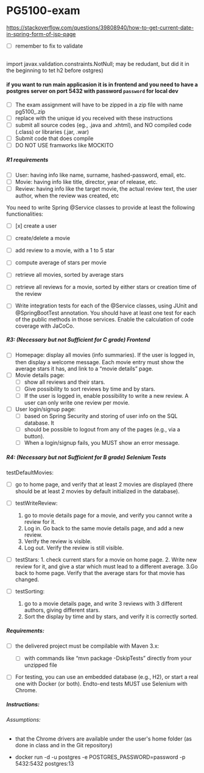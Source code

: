 # PG5100-exam
https://stackoverflow.com/questions/39808940/how-to-get-current-date-in-spring-form-of-jsp-page
* [ ] remember to fix to validate
## 

import javax.validation.constraints.NotNull;
may be redudant, but did it in the beginning to tet h2 before ostgres) 
#### if you want to run main applicasion it is in frontend and you need to have a postgres server on port 5432 with password `password` for local dev

* [ ] The exam assignment will have to be zipped in a zip file with name pg5100_<id>.zip
* [ ] replace <id> with the unique id you received with these instructions
* [ ] submit all source codes (eg., .java and .xhtml), and NO compiled code (.class) or libraries (.jar, .war)
* [ ] Submit code that does compile
* [ ] DO NOT USE framworks like MOCKITO

##### R1 requirements 
* [ ] User: having info like name, surname, hashed-password, email, etc.
* [ ] Movie: having info like title, director, year of release, etc.
* [ ] Review: having info like the target movie, the actual review text, the user author, when the
  review was created, etc

You need to write Spring @Service classes to provide at least the following functionalities:

* [ ] [x] create a user
* [ ] create/delete a movie
* [ ] add review to a movie, with a 1 to 5 star
* [ ] compute average of stars per movie
* [ ] retrieve all movies, sorted by average stars
* [ ] retrieve all reviews for a movie, sorted by either stars or creation time of the review

* [ ] Write integration tests for each of the @Service classes, using JUnit and @SpringBootTest annotation. You
  should have at least one test for each of the public methods in those services. Enable the calculation of
  code coverage with JaCoCo.

##### R3: (Necessary but not Sufficient for C grade) Frontend

* [ ] Homepage: display all movies (info summaries). If the user is logged in, then display a welcome
  message. Each movie entry must show the average stars it has, and link to a “movie details”
  page.
* [ ] Movie details page:
    * [ ] show all reviews and their stars. 
    * [ ] Give possibility to sort reviews by time and
          by stars. 
    * [ ] If the user is logged in, enable possibility to write a new review. A user can only write
          one review per movie.
      
* [ ] User login/signup page:
  * [ ] based on Spring Security and storing of user info on the SQL database. It
  * [ ] should be possible to logout from any of the pages (e.g., via a button). 
  * [ ] When a login/signup fails, you MUST show an error message.

##### R4: (Necessary but not Sufficient for B grade) Selenium Tests

testDefaultMovies: 
  * [ ] go to home page, and verify that at least 2 movies are displayed (there
        should be at least 2 movies by default initialized in the database).
    
* [ ] testWriteReview:
    1.  go to movie details page for a movie, and verify you cannot write a review for
        it. 
    2. Log in. Go back to the same movie details page, and add a new review. 
    3. Verify the review is visible.
    4. Log out. Verify the review is still visible.
  
* [ ] testStars: 
      1. check current stars for a movie on home page. 
      2. Write new review for it, and give a star
          which must lead to a different average. 
      3.Go back to home page. Verify that the average stars for
        that movie has changed.

* [ ] testSorting: 
  1. go to a movie details page, and write 3 reviews with 3 different authors, giving
  different stars. 
  2. Sort the display by time and by stars, and verify it is correctly sorted.




##### Requirements:

* [ ] the delivered project must be compilable with Maven 3.x:
    * [ ] with commands like “mvn package -DskipTests”
  directly from your unzipped file

* [ ] For testing, you can use an embedded database (e.g., H2), or start a real one with Docker (or both). Endto-end tests MUST use Selenium with Chrome.





##### Instructions:

###### Assumptions:
* that the Chrome drivers are
available under the user's home folder (as done in class and in the Git repository)

- docker run -d -u postgres -e POSTGRES_PASSWORD=password -p 5432:5432 postgres:13